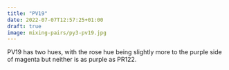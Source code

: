 ```yaml
---
title: "PV19"
date: 2022-07-07T12:57:25+01:00
draft: true
image: mixing-pairs/py3-pv19.jpg
---
```


PV19 has two hues, with the rose hue being slightly more to the purple side of magenta but neither is as purple as PR122.  
